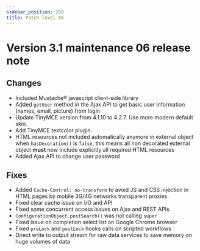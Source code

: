 ```yaml
---
sidebar_position: 250
title: Patch level 06
---
```


Version 3.1 maintenance 06 release note
=======================================

Changes
-------

- Included Mustache&reg; javascript client-side library
- Added `getUser` method in the Ajax API to get basic user information (names, email, picture) from login
- Update TinyMCE version from 4.1.10 to 4.2.7. Use more modern default skin.
- Add TinyMCE textcolor plugin.
- HTML resources not included automatically anymore in external object when `hasDecoration()` is `false`, this means all non decorated external object **must** now include explicitly all required HTML resources
- Added Ajax API to change user password

Fixes
-----

- Added `Cache-Control: no-transform` to avoid JS and CSS injection in HTML pages by mobile 3G/4G networks transparent proxies.
- Fixed clear cache issue on I/O and API
- Fixed some concurrent access issues on Ajax and REST APIs
- `ConfigurationObject.postSearch()` was not calling `super`
- Fixed issue on completion select list on Google Chrome browser
- Fixed `preLock` and `postLock` hooks calls on scripted workflows
- Direct write to output stream for raw data services to save memory on huge volumes of data
